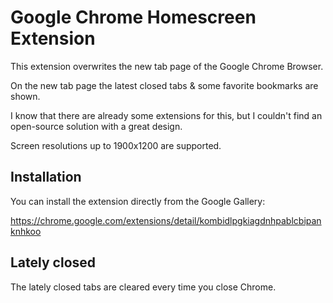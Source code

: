 # Google Chrome Homescreen Extension

This extension overwrites the new tab page of the Google Chrome Browser.

On the new tab page the latest closed tabs & some favorite bookmarks are shown.

I know that there are already some extensions for this, but I couldn't find an open-source solution with a great design.

Screen resolutions up to 1900x1200 are supported.


## Installation

You can install the extension directly from the Google Gallery:

https://chrome.google.com/extensions/detail/kombidlpgkiagdnhpablcbipanknhkoo


## Lately closed

The lately closed tabs are cleared every time you close Chrome.
